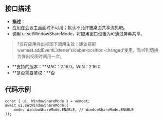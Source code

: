 ## 接口描述
- **描述：**
 - 应用在会议主画面时不可用；默认不允许被桌面共享流抓取。
 - 调用 ui.setWindowShareMode，将应用窗口设置为可通过屏幕共享。
>?仅在应用弹出视图下调用生效；建议搭配 wemeet.addEventListener'sidebar-position-changed'使用，监听到切换为弹出视图时调用一次。
- **支持的版本：**MAC：2.16.0，WIN：2.16.0
- **是否需要鉴权：**否



## 代码示例
```plaintext
const { ui, WindowShareMode } = wemeet;
await ui.setWindowShareMode({
    mode: WindowShareMode.ENABLE, // WindowShareMode.ENABLE
});
```
